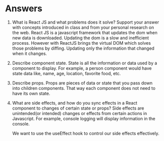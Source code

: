 # Answers

1. What is React JS and what problems does it solve? Support your answer with concepts introduced in class and from your personal research on the web.
    React JS is a javascript framework that updates the dom when new data is downloaded. Updating the dom is a slow and inefficient process. However with ReactJS brings the virtual DOM which solves those problems by diffing. Updating only the information that changed when it changes.

1. Describe component state.
    State is all the information or data used by a component to display. For example, a person component would have state data like, name, age, location, favorite food, etc.

1. Describe props.
    Props are pieces of data or state that you pass down into children components. That way each component does not need to have its own state.

1. What are side effects, and how do you sync effects in a React component to changes of certain state or props?
    Side effects are unintended(or intended) changes or effects from certain actions in Javascript. For example, console logging will display information in the console.

    We want to use the useEffect hook to control our side effects effectively.